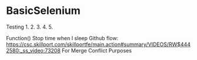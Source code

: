 # BasicSelenium
Testing 1. 2. 3. 4. 5.

Function()
Stop time when I sleep
Github flow: https://csc.skillport.com/skillportfe/main.action#summary/VIDEOS/RW$4442580:_ss_video:73208
For Merge Conflict Purposes
